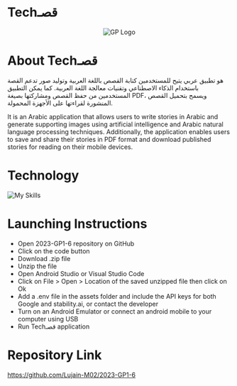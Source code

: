 # Techقصـ
<p align="center">
  <img src="https://github.com/Lujain-M02/2023-GP1-6/assets/119123675/63f37a60-83ab-494f-9d53-6b96969e4317" alt="GP Logo">
</p>


# About Techقصـ
هو تطبيق عربي يتيح للمستخدمين كتابة القصص باللغة العربية وتوليد صور تدعم القصة باستخدام الذكاء الاصطناعي وتقنيات معالجة اللغة العربية. كما يمكن التطبيق المستخدمين من حفظ القصص ومشاركتها بصيغة PDF، ويسمح بتحميل القصص المنشورة لقراءتها على الأجهزة المحمولة.

It is an Arabic application that allows users to write stories in Arabic and generate supporting images using artificial intelligence and Arabic natural language processing techniques. Additionally, the application enables users to save and share their stories in PDF format and download published stories for reading on their mobile devices.


# Technology
![My Skills](https://skillicons.dev/icons?i=dart,flutter,gcp,firebase,flask,py)

# Launching Instructions
- Open 2023-GP1-6 repository on GitHub
- Click on the code button
- Download .zip file
- Unzip the file
- Open Android Studio or Visual Studio Code
- Click on File > Open > Location of the saved unzipped file then click on Ok
- Add a .env file in the assets folder and include the API keys for both Google and stability.ai, or contact the developer 
- Turn on an Android Emulator or connect an android mobile to your computer using USB
- Run Techقصـ application

# Repository Link
https://github.com/Lujain-M02/2023-GP1-6

